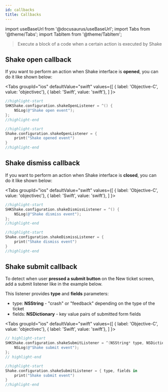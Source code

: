 ```yaml
---
id: callbacks
title: Callbacks
---
```

import useBaseUrl from '@docusaurus/useBaseUrl';
import Tabs from '@theme/Tabs';
import TabItem from '@theme/TabItem';

> Execute a block of a code when a certain action is executed by Shake

## Shake open callback

If you want to perform an action when Shake interface is **opened**, you can do it like shown below:

<Tabs
groupId="ios"
defaultValue="swift"
values={[
{ label: 'Objective-C', value: 'objectivec'},
{ label: 'Swift', value: 'swift'},
]
}>

<TabItem value="objectivec">

```objectivec title="AppDelegate.m"
//highlight-start
SHKShake.configuration.shakeOpenListener = ^() {
    NSLog(@"Shake open event");
};
//highlight-end
```

</TabItem>

<TabItem value="swift">

```swift title="AppDelegate.swift"
//highlight-start
Shake.configuration.shakeOpenListener = {
    print("Shake opened event")
}
//highlight-end
```

</TabItem>
</Tabs>

## Shake dismiss callback

If you want to perform an action when Shake interface is **closed**, you can do it like shown below:

<Tabs
groupId="ios"
defaultValue="swift"
values={[
{ label: 'Objective-C', value: 'objectivec'},
{ label: 'Swift', value: 'swift'},
]
}>

<TabItem value="objectivec">

```objectivec title="AppDelegate.m"
//highlight-start
SHKShake.configuration.shakeDismissListener = ^() {
    NSLog(@"Shake dismiss event");
};
//highlight-end
```

</TabItem>

<TabItem value="swift">

```swift title="AppDelegate.swift"
//highlight-start
Shake.configuration.shakeDismissListener = {
    print("Shake dismiss event")
}
//highlight-end
```

</TabItem>
</Tabs>

## Shake submit callback

To detect when user **pressed a submit button** on the New ticket screen, add a submit listener like in the example below.

This listener provides **type** and **fields** parameters:
- type: **NSString** - "crash" or "feedback" depending on the type of the ticket
- fields: **NSDictionary** - key value pairs of submitted form fields

<Tabs
groupId="ios"
defaultValue="swift"
values={[
{ label: 'Objective-C', value: 'objectivec'},
{ label: 'Swift', value: 'swift'},
]
}>

<TabItem value="objectivec">

```objectivec title="AppDelegate.m"
// highlight-start
SHKShake.configuration.shakeSubmitListener = ^(NSString* type, NSDictionary* fields) {
    NSLog(@"Shake submit event");
};
// highlight-end
```

</TabItem>

<TabItem value="swift">

```swift title="AppDelegate.swift"
//highlight-start
Shake.configuration.shakeSubmitListener = { type, fields in
    print("Shake submit event")
}
//highlight-end
```

</TabItem>
</Tabs>
